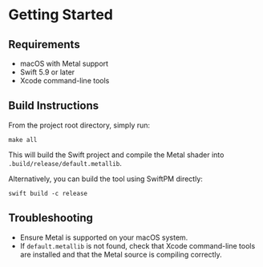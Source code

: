# Getting Started

## Requirements

- macOS with Metal support
- Swift 5.9 or later
- Xcode command-line tools

## Build Instructions

From the project root directory, simply run:

```shell
make all
```

This will build the Swift project and compile the Metal shader into `.build/release/default.metallib`.

Alternatively, you can build the tool using SwiftPM directly:

```shell
swift build -c release
```

## Troubleshooting

- Ensure Metal is supported on your macOS system.
- If `default.metallib` is not found, check that Xcode command-line tools are installed and that the Metal source is compiling correctly.
